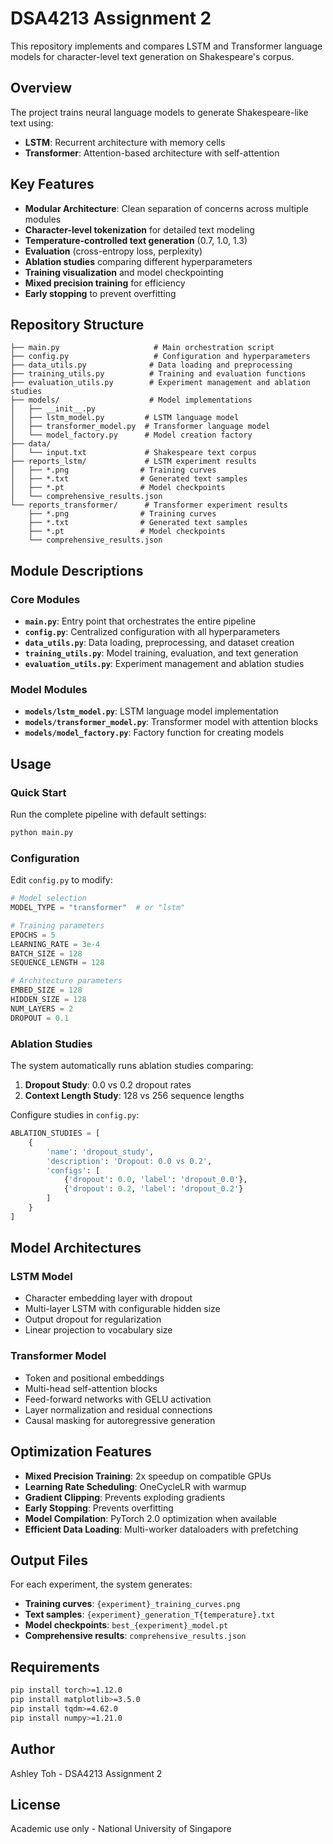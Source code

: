 # DSA4213 Assignment 2

This repository implements and compares LSTM and Transformer language models for character-level text generation on Shakespeare's corpus.

## Overview

The project trains neural language models to generate Shakespeare-like text using:
- **LSTM**: Recurrent architecture with memory cells
- **Transformer**: Attention-based architecture with self-attention

## Key Features

- **Modular Architecture**: Clean separation of concerns across multiple modules
- **Character-level tokenization** for detailed text modeling
- **Temperature-controlled text generation** (0.7, 1.0, 1.3)
- **Evaluation** (cross-entropy loss, perplexity)
- **Ablation studies** comparing different hyperparameters
- **Training visualization** and model checkpointing
- **Mixed precision training** for efficiency
- **Early stopping** to prevent overfitting

## Repository Structure

```
├── main.py                     # Main orchestration script
├── config.py                   # Configuration and hyperparameters
├── data_utils.py              # Data loading and preprocessing
├── training_utils.py          # Training and evaluation functions
├── evaluation_utils.py        # Experiment management and ablation studies
├── models/                    # Model implementations
│   ├── __init__.py
│   ├── lstm_model.py         # LSTM language model
│   ├── transformer_model.py  # Transformer language model
│   └── model_factory.py      # Model creation factory
├── data/
│   └── input.txt             # Shakespeare text corpus
├── reports_lstm/             # LSTM experiment results
│   ├── *.png                # Training curves
│   ├── *.txt                # Generated text samples
│   ├── *.pt                 # Model checkpoints
│   └── comprehensive_results.json
└── reports_transformer/      # Transformer experiment results
    ├── *.png                # Training curves
    ├── *.txt                # Generated text samples
    ├── *.pt                 # Model checkpoints
    └── comprehensive_results.json
```

## Module Descriptions

### Core Modules

- **`main.py`**: Entry point that orchestrates the entire pipeline
- **`config.py`**: Centralized configuration with all hyperparameters
- **`data_utils.py`**: Data loading, preprocessing, and dataset creation
- **`training_utils.py`**: Model training, evaluation, and text generation
- **`evaluation_utils.py`**: Experiment management and ablation studies

### Model Modules

- **`models/lstm_model.py`**: LSTM language model implementation
- **`models/transformer_model.py`**: Transformer model with attention blocks
- **`models/model_factory.py`**: Factory function for creating models

## Usage

### Quick Start

Run the complete pipeline with default settings:

```bash
python main.py
```

### Configuration

Edit `config.py` to modify:

```python
# Model selection
MODEL_TYPE = "transformer"  # or "lstm"

# Training parameters
EPOCHS = 5
LEARNING_RATE = 3e-4
BATCH_SIZE = 128
SEQUENCE_LENGTH = 128

# Architecture parameters
EMBED_SIZE = 128
HIDDEN_SIZE = 128
NUM_LAYERS = 2
DROPOUT = 0.1
```

### Ablation Studies

The system automatically runs ablation studies comparing:

1. **Dropout Study**: 0.0 vs 0.2 dropout rates
2. **Context Length Study**: 128 vs 256 sequence lengths

Configure studies in `config.py`:

```python
ABLATION_STUDIES = [
    {
        'name': 'dropout_study',
        'description': 'Dropout: 0.0 vs 0.2',
        'configs': [
            {'dropout': 0.0, 'label': 'dropout_0.0'},
            {'dropout': 0.2, 'label': 'dropout_0.2'}
        ]
    }
]
```

## Model Architectures

### LSTM Model
- Character embedding layer with dropout
- Multi-layer LSTM with configurable hidden size
- Output dropout for regularization
- Linear projection to vocabulary size

### Transformer Model
- Token and positional embeddings
- Multi-head self-attention blocks
- Feed-forward networks with GELU activation
- Layer normalization and residual connections
- Causal masking for autoregressive generation

## Optimization Features

- **Mixed Precision Training**: 2x speedup on compatible GPUs
- **Learning Rate Scheduling**: OneCycleLR with warmup
- **Gradient Clipping**: Prevents exploding gradients
- **Early Stopping**: Prevents overfitting
- **Model Compilation**: PyTorch 2.0 optimization when available
- **Efficient Data Loading**: Multi-worker dataloaders with prefetching

## Output Files

For each experiment, the system generates:

- **Training curves**: `{experiment}_training_curves.png`
- **Text samples**: `{experiment}_generation_T{temperature}.txt`
- **Model checkpoints**: `best_{experiment}_model.pt`
- **Comprehensive results**: `comprehensive_results.json`

## Requirements

```bash
pip install torch>=1.12.0
pip install matplotlib>=3.5.0
pip install tqdm>=4.62.0
pip install numpy>=1.21.0
```
## Author

Ashley Toh - DSA4213 Assignment 2

## License

Academic use only - National University of Singapore
